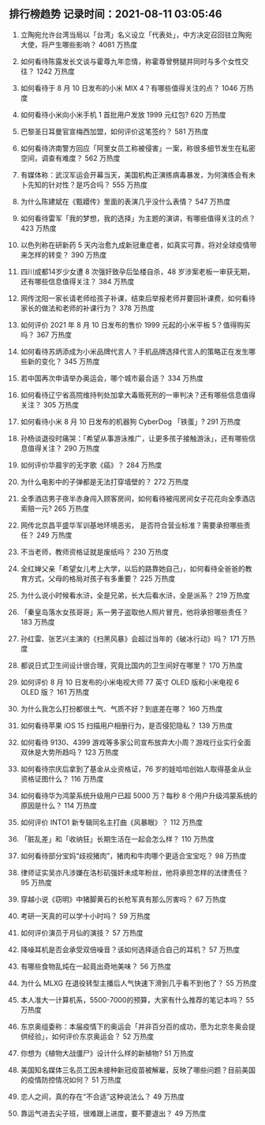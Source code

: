 
## 排行榜趋势 记录时间：2021-08-11 03:05:46
  
  1. 立陶宛允许台湾当局以「台湾」名义设立「代表处」，中方决定召回驻立陶宛大使，将产生哪些影响？ 4081 万热度
    
  2. 如何看待陈露发长文谈与霍尊九年恋情，称霍尊曾劈腿并同时与多个女性交往？ 1242 万热度
    
  3. 如何看待于 8 月 10 日发布的小米 MIX 4？有哪些值得关注的点？ 1046 万热度
    
  4. 如何看待小米向小米手机 1 首批用户发放 1999 元红包? 620 万热度
    
  5. 巴黎圣日耳曼官宣梅西加盟，如何评价这笔签约？ 581 万热度
    
  6. 如何看待济南警方回应「阿里女员工称被侵害」一案，称很多细节发生在私密空间，调查有难度？ 562 万热度
    
  7. 有媒体称：武汉军运会开幕当天，美国机构正演练病毒暴发，为何演练会有未卜先知的针对性？是巧合吗？ 555 万热度
    
  8. 为什么陈建斌在《甄嬛传》里面的表演几乎没什么表情？ 547 万热度
    
  9. 如何看待雷军「我的梦想，我的选择」为主题的演讲，有哪些值得关注的点？ 423 万热度
    
  10. 以色列称在研新药 5 天内治愈九成新冠重症者，如真实可靠，将对全球疫情带来怎样的转变？ 390 万热度
    
  11. 四川成都14岁少女遭 8 次强奸致孕后坠楼自杀，48 岁涉案老板一审获无期，还有哪些信息值得关注？ 384 万热度
    
  12. 网传沈阳一家长请老师给孩子补课，结束后举报老师并要回补课费，如何看待家长的做法和老师的补课行为？ 378 万热度
    
  13. 如何评价 2021 年 8 月 10 日发布的售价 1999 元起的小米平板 5？值得购买吗？ 367 万热度
    
  14. 如何看待苏炳添成为小米品牌代言人？手机品牌选择代言人的策略正在发生哪些新的变化？ 345 万热度
    
  15. 若中国再次申请举办奥运会，哪个城市最合适？ 334 万热度
    
  16. 如何看待辽宁省高院维持判处加拿大毒贩死刑的一审判决？还有哪些信息值得关注？ 305 万热度
    
  17. 如何看待小米 8 月 10 日发布的机器狗 CyberDog 「铁蛋」? 291 万热度
    
  18. 孙杨谈退役时痛哭：「希望从事游泳推广，让更多孩子接触游泳」，还有哪些信息值得关注？ 290 万热度
    
  19. 如何评价华晨宇的无字歌《癌》？ 284 万热度
    
  20. 为什么电影中的子弹都是无法打穿墙壁的？ 272 万热度
    
  21. 全季酒店男子夜半赤身闯入顾客房间，如何看待被闯房间女子花花向全季酒店索赔一元? 265 万热度
    
  22. 网传北京昌平盛华军训基地环境恶劣， 是否符合营业标准？需要承担哪些责任？ 249 万热度
    
  23. 不当老师，教师资格证就是废纸吗？ 230 万热度
    
  24. 全红婵父亲「希望女儿考上大学，以后的路靠她自己」，如何看待全爸爸的教育方式，父母的格局对孩子有多重要？ 225 万热度
    
  25. 为什么说小时候看水浒，全是兄弟，长大后看水浒，全是派系？ 219 万热度
    
  26. 「秦皇岛落水女孩哥哥」系一男子盗取他人照片冒充，他将承担哪些责任？ 183 万热度
    
  27. 孙红雷、张艺兴主演的《扫黑风暴》会超过当年的《破冰行动》吗？ 171 万热度
    
  28. 都说日式卫生间设计很合理，究竟比国内的卫生间好在哪里？ 170 万热度
    
  29. 如何评价 8 月 10 日发布的小米电视大师 77 英寸 OLED 版和小米电视 6 OLED 版？ 161 万热度
    
  30. 为什么我怎么打扮都很土气、气质不好？到底差在哪？ 160 万热度
    
  31. 如何看待苹果 iOS 15 扫描用户相册行为，是否侵犯隐私？ 139 万热度
    
  32. 如何看待 9130、4399 游戏等多家公司宣布放弃大小周？游戏行业实行全面双休是大势所趋吗？ 123 万热度
    
  33. 如何看待宗庆后拿到了基金从业资格证，76 岁的娃哈哈创始人取得基金从业资格证图什么？ 116 万热度
    
  34. 如何看待华为鸿蒙系统升级用户已超 5000 万？每秒 8 个用户升级鸿蒙系统的原因是什么？ 114 万热度
    
  35. 如何评价 INTO1 新专辑同名主打曲《风暴眼》？ 112 万热度
    
  36. 「脏乱差」和「收纳狂」长期生活在一起会怎么样？ 110 万热度
    
  37. 如何看待部分宝妈“歧视猪肉”，猪肉和牛肉哪个更适合宝宝吃？ 98 万热度
    
  38. 律师证实吴亦凡涉嫌在洛杉矶强奸未成年粉丝，他将承担怎样的法律责任？ 95 万热度
    
  39. 穿越小说《窃明》中猪脚黄石的长枪军真有那么厉害吗？ 67 万热度
    
  40. 考研一天真的可以学十小时吗？ 59 万热度
    
  41. 如何评价演员于月仙的演技？ 57 万热度
    
  42. 降噪耳机是否会承受双倍噪音？该如何选择适合自己的耳机？ 57 万热度
    
  43. 有哪些食物乱炖在一起竟出奇地美味？ 56 万热度
    
  44. 为什么 MLXG 在退役转型主播后人气快速下滑到几乎看不到他了？ 55 万热度
    
  45. 本人准大一计算机系，5500-7000的预算，大家有什么推荐的笔记本吗？ 55 万热度
    
  46. 东京奥组委称：本届疫情下的奥运会「并非百分百的成功，愿为北京冬奥会提供经验」，如何评价东京奥运会？ 52 万热度
    
  47. 你想为《植物大战僵尸》设计什么样的新植物? 51 万热度
    
  48. 美国知名媒体三名员工因未接种新冠疫苗被解雇，反映了哪些问题？目前美国的疫情防控情况如何？ 51 万热度
    
  49. 恋人之间，真的存在“不合适”这种说法么？ 49 万热度
    
  50. 靠运气进去尖子班，很难跟上进度，要不要退出？ 49 万热度
    